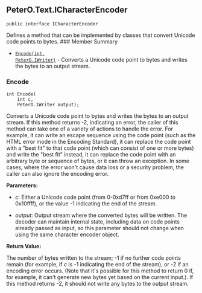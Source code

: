 ## PeterO.Text.ICharacterEncoder

    public interface ICharacterEncoder

 Defines a method that can be implemented by classes that convert Unicode code points to bytes.  ### Member Summary
* <code>[Encode(int, PeterO.IWriter)](#Encode_int_PeterO_IWriter)</code> - Converts a Unicode code point to bytes and writes the bytes to an output stream.

<a id="Encode_int_PeterO_IWriter"></a>
### Encode

    int Encode(
        int c,
        PeterO.IWriter output);

 Converts a Unicode code point to bytes and writes the bytes to an output stream. If this method returns -2, indicating an error, the caller of this method can take one of a variety of actions to handle the error. For example, it can write an escape sequence using the code point (such as the HTML error mode in the Encoding Standard), it can replace the code point with a "best fit" to that code point (which can consist of one or more bytes) and write the "best fit" instead, it can replace the code point with an arbitrary byte or sequence of bytes, or it can throw an exception. In some cases, where the error won't cause data loss or a security problem, the caller can also ignore the encoding error.

  <b>Parameters:</b>

 * <i>c</i>: Either a Unicode code point (from 0-0xd7ff or from 0xe000 to 0x10ffff), or the value -1 indicating the end of the stream.

 * <i>output</i>: Output stream where the converted bytes will be written. The decoder can maintain internal state, including data on code points already passed as input, so this parameter should not change when using the same character encoder object.

<b>Return Value:</b>

The number of bytes written to the stream; -1 if no further code points remain (for example, if _c_ is -1 indicating the end of the stream), or -2 if an encoding error occurs. (Note that it's possible for this method to return 0 if, for example, it can't generate new bytes yet based on the current input.). If this method returns -2, it should not write any bytes to the output stream.
